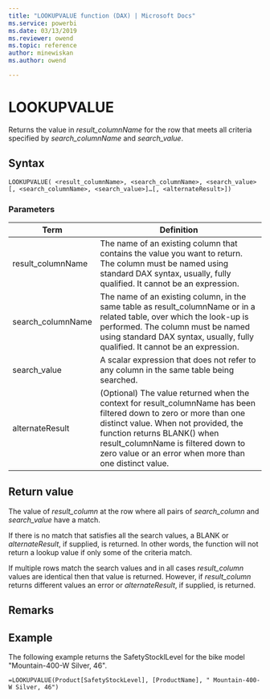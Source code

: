 ```yaml
---
title: "LOOKUPVALUE function (DAX) | Microsoft Docs"
ms.service: powerbi 
ms.date: 03/13/2019
ms.reviewer: owend
ms.topic: reference
author: minewiskan
ms.author: owend

---
```

# LOOKUPVALUE
Returns the value in *result_columnName* for the row that meets all criteria specified by *search_columnName* and *search_value*.  
  
## Syntax  
  
```dax
LOOKUPVALUE( <result_columnName>, <search_columnName>, <search_value>[, <search_columnName>, <search_value>]…[, <alternateResult>])   
```
  
### Parameters  

|Term|Definition|  
|--------|--------------|  
| result_columnName  |  The name of an existing column that contains the value you want to return. The column must be named using standard DAX syntax, usually, fully qualified. It cannot be an expression.  |  
| search_columnName  | The name of an existing column, in the same table as result_columnName or in a related table, over which the look-up is performed. The column must be named using standard DAX syntax, usually, fully qualified. It cannot be an expression.   |
|  search_value | A scalar expression that does not refer to any column in the same table being searched.   |
| alternateResult | (Optional) The value returned when the context for result_columnName has been filtered down to zero or more than one distinct value. When not provided, the function returns BLANK() when result_columnName is filtered down to zero value or an error when more than one distinct value. |

## Return value  
The value of *result_column* at the row where all pairs of *search_column* and *search_value* have a match.  
  
If there is no match that satisfies all the search values, a BLANK or *alternateResult*, if supplied, is returned. In other words, the function will not return a lookup value if only some of the criteria match.
  
If multiple rows match the search values and in all cases *result_column* values are identical then that value is returned. However, if *result_column* returns different values an error or *alternateResult*, if supplied, is returned.
  
## Remarks  
  
## Example  
The following example returns the SafetyStocklLevel for the bike model "Mountain-400-W Silver, 46".  
  
```dax
=LOOKUPVALUE(Product[SafetyStockLevel], [ProductName], " Mountain-400-W Silver, 46")  
```
